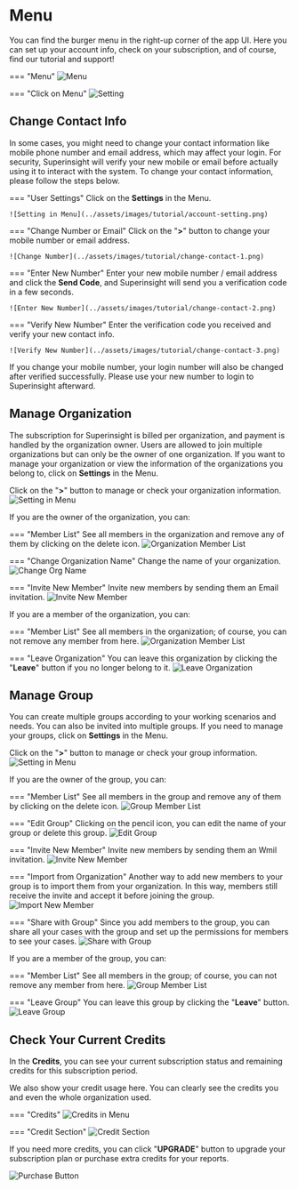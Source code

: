 # Menu

You can find the burger menu in the right-up corner of the app UI. Here you can set up your account info, check on your subscription, and of course, find our tutorial and support!

=== "Menu"
    ![Menu](../assets/images/tutorial/menu-1.png)

=== "Click on Menu"
    ![Setting](../assets/images/tutorial/menu-2.png)


## Change Contact Info

In some cases, you might need to change your contact information like mobile phone number and email address, which may affect your login. For security, Superinsight will verify your new mobile or email before actually using it to interact with the system. To change your contact information, please follow the steps below.

=== "User Settings"
    Click on the **Settings** in the Menu.

    ![Setting in Menu](../assets/images/tutorial/account-setting.png)

=== "Change Number or Email"
    Click on the "**>**" button to change your mobile number or email address.

    ![Change Number](../assets/images/tutorial/change-contact-1.png)

=== "Enter New Number"
    Enter your new mobile number / email address and click the **Send Code**, and Superinsight will send you a verification code in a few seconds.

    ![Enter New Number](../assets/images/tutorial/change-contact-2.png)

=== "Verify New Number"
    Enter the verification code you received and verify your new contact info.

    ![Verify New Number](../assets/images/tutorial/change-contact-3.png)

If you change your mobile number, your login number will also be changed after verified successfully. Please use your new number to login to Superinsight afterward.


## Manage Organization

The subscription for Superinsight is billed per organization, and payment is handled by the organization owner. Users are allowed to join multiple organizations but can only be the owner of one organization. If you want to manage your organization or view the information of the organizations you belong to, click on **Settings** in the Menu.

Click on the "**>**" button to manage or check your organization information.
![Setting in Menu](../assets/images/tutorial/manage-org.png)

If you are the owner of the organization, you can:

=== "Member List"
    See all members in the organization and remove any of them by clicking on the delete icon.
    ![Organization Member List](../assets/images/tutorial/org-owner-list.png)

=== "Change Organization Name"
    Change the name of your organization.
    ![Change Org Name](../assets/images/tutorial/org-change-name.png)

=== "Invite New Member"
    Invite new members by sending them an Email invitation.
    ![Invite New Member](../assets/images/tutorial/org-invite.png)

If you are a member of the organization, you can:

=== "Member List"
    See all members in the organization; of course, you can not remove any member from here.
    ![Organization Member List](../assets/images/tutorial/org-member-list.png)

=== "Leave Organization"
    You can leave this organization by clicking the "**Leave**" button if you no longer belong to it.
    ![Leave Organization](../assets/images/tutorial/org-leave.png)


## Manage Group

You can create multiple groups according to your working scenarios and needs. You can also be invited into multiple groups. If you need to manage your groups, click on **Settings** in the Menu.

Click on the "**>**" button to manage or check your group information.
![Setting in Menu](../assets/images/tutorial/manage-group.png)

If you are the owner of the group, you can:

=== "Member List"
    See all members in the group and remove any of them by clicking on the delete icon.
    ![Group Member List](../assets/images/tutorial/group-owner-list.png)

=== "Edit Group"
    Clicking on the pencil icon, you can edit the name of your group or delete this group.
    ![Edit Group](../assets/images/tutorial/group-edit.png)

=== "Invite New Member"
    Invite new members by sending them an Wmil invitation.
    ![Invite New Member](../assets/images/tutorial/group-invite.png)

=== "Import from Organization"
    Another way to add new members to your group is to import them from your organization. In this way, members still receive the invite and accept it before joining the group.
    ![Import New Member](../assets/images/tutorial/group-import.png)

=== "Share with Group"
    Since you add members to the group, you can share all your cases with the group and set up the permissions for members to see your cases.
    ![Share with Group](../assets/images/tutorial/group-permission.png)

If you are a member of the group, you can:

=== "Member List"
    See all members in the group; of course, you can not remove any member from here.
    ![Group Member List](../assets/images/tutorial/group-member-list.png)

=== "Leave Group"
    You can leave this group by clicking the "**Leave**" button.
    ![Leave Group](../assets/images/tutorial/group-leave.png)


## Check Your Current Credits

In the **Credits**, you can see your current subscription status and remaining credits for this subscription period. 

We also show your credit usage here. You can clearly see the credits you and even the whole organization used.

=== "Credits"
    ![Credits in Menu](../assets/images/tutorial/credits.png)

=== "Credit Section"
    ![Credit Section](../assets/images/tutorial/creadit-page.png)

If you need more credits, you can click "**UPGRADE**" button to upgrade your subscription plan or purchase extra credits for your reports.

![Purchase Button](../assets/images/tutorial/purchase-button.png)